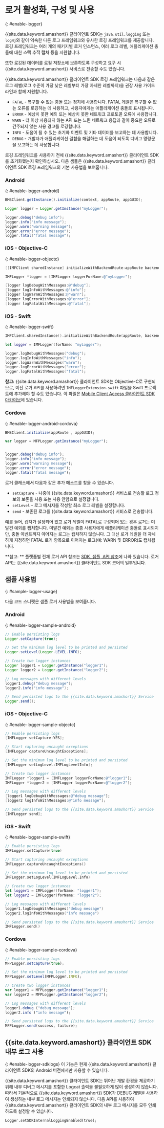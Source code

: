 # 로거 활성화, 구성 및 사용
{: #enable-logger}

{{site.data.keyword.amashort}} 클라이언트 SDK는 `java.util.logging` 또는 `log4j`와
같이 익숙한 다른 로그 프레임워크와 유사한 로깅 프레임워크를 제공합니다. 로깅 프레임워크는
여러 개의 패키지별 로거 인스턴스, 여러 로그 레벨, 애플리케이션 충돌에 대한 스택 추적 캡처 등을
지원합니다. 

또한 로깅된 데이터를 로컬 저장소에 보존하도록 구성하고 요구 시 {{site.data.keyword.amashort}}
서비스로 전송할 수도 있습니다. 

{{site.data.keyword.amashort}} 클라이언트 SDK 로깅 프레임워크는 다음과 같은
로그 레벨(로그 수준이 가장 낮은 레벨부터 가장 자세한 레벨까지)을 권장 사용 가이드라인과 함께 지원합니다. 

* `FATAL` - 복구할 수 없는 충돌 또는 정지에 사용합니다. FATAL 레벨은
복구할 수 없는 오류를 로깅하는 데 사용하고, 사용자에게는 애플리케이션 충돌로 표시됩니다. 
* `ERROR` - 예상치 못한 예외 또는 예상치 못한 네트워크 프로토콜 오류에 사용합니다. 
* `WARN` - 더 이상 사용되지 않는 API 또는 느린 네트워크 응답과 같이 중요한 오류로
간주되지 않는 사용 경고를 로깅합니다. 
* `INFO` - 도움이 될 수 있는 초기화 이벤트 및 기타 데이터를 보고하는 데 사용합니다. 
* `DEBUG` - 개발자가 애플리케이션 결함을 해결하는 데 도움이 되도록 디버그 명령문을
보고하는 데 사용합니다. 

로깅 프레임워크를 사용하기 전에 {{site.data.keyword.amashort}} 클라이언트 SDK를 초기화했는지 확인하십시오.
다음 샘플은 {{site.data.keyword.amashort}} 클라이언트 SDK 로깅 프레임워크의 기본 사용법을
보여줍니다. 

### Android
{: #enable-logger-android}

```Java
BMSClient.getInstance().initialize(context, appRoute, appGUID);

Logger logger = Logger.getInstance("myLogger");

logger.debug("debug info");
logger.info("info message");
logger.warn("warning message");
logger.error("error message");
logger.fatal("fatal message");
```

### iOS - Objective-C
{: #enable-logger-objectc}

```Objective-C
[[IMFClient sharedInstance] initializeWithBackendRoute:appRoute backendGUID:appGUID];

IMFLogger *logger = [IMFLogger loggerForName:@"myLogger"];

[logger logDebugWithMessages:@"debug"];
[logger logInfoWithMessages:@"info"];
[logger logWarnWithMessages:@"warn"];
[logger logErrorWithMessages:@"error"];
[logger logFatalWithMessages:@"fatal"];

```

### iOS - Swift
{: #enable-logger-swift}

```Swift
IMFClient.sharedInstance().initializeWithBackendRoute(appRoute, backendGUID: appGuid)

let logger = IMFLogger(forName: "myLogger");

logger.logDebugWithMessages("debug");
logger.logInfoWithMessages("info");
logger.logWarnWithMessages("warn");
logger.logErrorWithMessages("error");
logger.logFatalWithMessages("fatal");
```

**참고:** {{site.data.keyword.amashort}} 클라이언트 SDK는 Objective-C로 구현되므로,
이전 로거 API를 사용하려면 `IMFLoggerExtension.swift` 파일을 Swift 프로젝트에 추가해야 할 수도 있습니다.
이 파일은 [Mobile Client Access
클라이언트 SDK 아카이브](https://hub.jazz.net/git/bluemixmobilesdk/imf-ios-sdk/archive?revstr=master)에 있습니다. 


### Cordova
{: #enable-logger-android-cordova}

```JavaScript
BMSClient.initialize(appRoute , appGUID);

var logger = MFPLogger.getInstance("myLogger");


logger.debug("debug info");
logger.info("info message");
logger.warn("warning message");
logger.error("error message");
logger.fatal("fatal message");

```

로거 클래스에서 다음과 같은 추가 메소드를 찾을 수 있습니다. 

* `setCapture` - 나중에 {{site.data.keyword.amashort}} 서비스로 전송할
로그 정보의 보존을 사용 또는 사용 안함으로 설정합니다. 
* `setLevel` - 로그 메시지를 작성할 최소 로그 레벨을 설정합니다. 
* `send` - 보존된 로그를 {{site.data.keyword.amashort}} 서비스로 전송합니다. 

예를 들어, 캡처가 설정되어 있고 로거 레벨이 FATAL로 구성되어 있는 경우
로거는 미발견 예외를 캡처합니다. 미발견 예외는 종종 사용자에게 애플리케이션 충돌로 표시되지만,
충돌 이벤트까지 이어지는 로그는 캡처하지 않습니다. 그 대신 로거 레벨을 더 자세하게 지정하면
FATAL 로거 항목으로 이어지는 로그(예: WARN 및 ERROR)도 캡처됩니다. 

**참고: ** 플랫폼별 전체 로거 API 참조는 [SDK, 샘플,
API 참조](sdks-samples-apis.html)에 나와 있습니다. 로거 API는 {{site.data.keyword.amashort}} 클라이언트 SDK 코어의 일부입니다. 


## 샘플 사용법
{: #sample-logger-usage}

다음 코드 스니펫은 샘플 로거 사용법을 보여줍니다. 

### Android
{: #enable-logger-sample-android}

```Java
// Enable persisting logs
Logger.setCapture(true);

// Set the minimum log level to be printed and persisted
Logger.setLevel(Logger.LEVEL.INFO);

// Create two logger instances
Logger logger1 = Logger.getInstance("logger1");
Logger logger2 = Logger.getInstance("logger2");

// Log messages with different levels
logger1.debug("debug message");
logger2.info("info message");

// Send persisted logs to the {{site.data.keyword.amashort}} Service
Logger.send();
```

### iOS - Objective-C
{: #enable-logger-sample-objectc}

```Objective-C
// Enable persisting logs
[IMFLogger setCapture:YES];

// Start capturing uncaught exceptions
[IMFLogger captureUncaughtExceptions];

// Set the minimum log level to be printed and persisted
[IMFLogger setLogLevel:IMFLogLevelInfo];

// Create two logger instances
IMFLogger *logger1 = [IMFLogger loggerForName:@"logger1"];
IMFLogger *logger2 = [IMFLogger loggerForName:@"logger2"];

// Log messages with different levels
[logger1 logDebugWithMessages:@"debug message"];
[logger2 logInfoWithMessages:@"info message"];

// Send persisted logs to the {{site.data.keyword.amashort}} Service
[IMFLogger send];
```

### iOS - Swift
{: #enable-logger-sample-swift}

```Swift
// Enable persisting logs
IMFLogger.setCapture(true)

// Start capturing uncaught exceptions
IMFLogger.captureUncaughtExceptions()

// Set the minimum log level to be printed and persisted
IMFLogger.setLogLevel(IMFLogLevel.Info)

// Create two logger instances
let logger1 = IMFLogger(forName: "logger1");
let logger2 = IMFLogger(forName: "logger2");

// Log messages with different levels
logger1.logDebugWithMessages("debug message")
logger2.logInfoWithMessages("info message")

// Send persisted logs to the {{site.data.keyword.amashort}} Service
IMFLogger.send()

```

### Cordova
{: #enable-logger-sample-cordova}

```JavaScript
// Enable persisting logs
MFPLogger.setCapture(true);

// Set the minimum log level to be printed and persisted
MFPLogger.setLevel(MFPLogger.INFO);

// Create two logger instances
var logger1 = MFPLogger.getInstance("logger1");
var logger2 = MFPLogger.getInstance("logger2");    

// Log messages with different levels
logger1.debug ("debug message");
logger2.info ("info message");

// Send persisted logs to the {{site.data.keyword.amashort}} Service
MFPLogger.send(success, failure);
```

## {{site.data.keyword.amashort}} 클라이언트 SDK 내부 로그 사용
{: #enable-logger-sdklogs}
이 기능은 현재 {{site.data.keyword.amashort}} 클라이언트 SDK의 Android 버전에서만 사용할 수 있습니다. 

{{site.data.keyword.amashort}} 클라이언트 SDK는 뛰어난 개발 환경을 제공하기 위해
내부 디버그 메시지를 포함한 Logcat 출력을 불필요하게 많이 생성하지 않습니다. 따라서 기본적으로
{{site.data.keyword.amashort}} SDK가 DEBUG 레벨을 사용하여 생성하는 내부 로그 메시지는
인쇄되지 않습니다. 다음 API를 사용하여 {{site.data.keyword.amashort}} 클라이언트 SDK의
내부 로그 메시지를 모두 인쇄하도록 설정할 수 있습니다. 


```
Logger.setSDKInternalLoggingEnabled(true);
```
